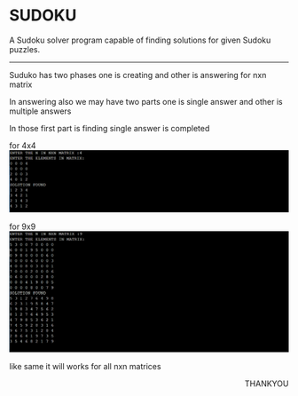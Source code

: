 # SUDOKU
A Sudoku solver program capable of finding solutions for given Sudoku puzzles.


<hr>

Suduko has two phases one is creating and other is answering for nxn matrix

In answering also we may have two parts one is single answer and other is multiple answers

In those first part is finding single answer is completed

for 4x4
<img src="./images/4x4.png">

for 9x9
<img src="./images/9x9.png">

like same it will works for all nxn matrices


<p align="right">THANKYOU </P>